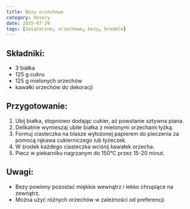```yaml
---
title: Bezy orzechowe
category: desery
date: 2025-07-29
tags: [świąteczne, orzechowe, bezy, bredele]
---
```


## Składniki:

- 3 białka  
- 125 g cukru  
- 125 g mielonych orzechów  
- kawałki orzechów do dekoracji  

## Przygotowanie:

1. Ubij białka, stopniowo dodając cukier, aż powstanie sztywna piana.  
2. Delikatnie wymieszaj ubite białka z mielonymi orzechami łyżką.  
3. Formuj ciasteczka na blasze wyłożonej papierem do pieczenia za pomocą rękawa cukierniczego lub łyżeczek.  
4. W środek każdego ciasteczka wciśnij kawałek orzecha.  
5. Piecz w piekarniku nagrzanym do 150°C przez 15-20 minut.  

## Uwagi:

- Bezy powinny pozostać miękkie wewnątrz i lekko chrupiące na zewnątrz.  
- Można użyć różnych orzechów w zależności od preferencji.  
